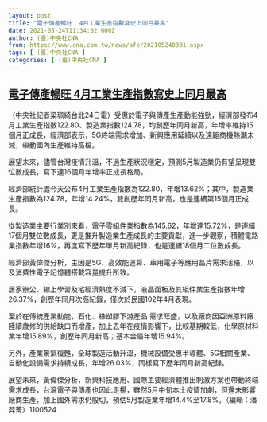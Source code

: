 ```yaml
---
layout: post
title: "電子傳產暢旺  4月工業生產指數寫史上同月最高"
date: 2021-05-24T11:34:02.000Z
author: (臺)中央社CNA
from: https://www.cna.com.tw/news/afe/202105240301.aspx
tags: [ (臺)中央社CNA ]
categories: [ (臺)中央社CNA ]
---
```

<!--1621856042000-->
[電子傳產暢旺  4月工業生產指數寫史上同月最高](https://www.cna.com.tw/news/afe/202105240301.aspx)
------

<div>
<div></div><div class="paragraph"><p>（中央社記者梁珮綺台北24日電）受惠於電子與傳產生產動能強勁，經濟部發布4月工業生產指數122.80、製造業指數124.78，均創歷年同月新高，年增率維持15個月正成長，經濟部表示，5G終端需求增加、新興應用延續以及遠距商機熱潮未減，帶動國內生產維持高檔。</p><p>展望未來，儘管台灣疫情升溫，不過生產狀況穩定，預測5月製造業仍有望呈現雙位數成長，寫下連16個月年增率正成長格局。</p><p>經濟部統計處今天公布4月工業生產指數為122.80，年增13.62%；其中，製造業生產指數為124.78，年增14.24%，雙創歷年同月新高，也是連續第15個月正成長。</p><p>從製造業主要行業別來看，電子零組件業指數為145.62，年增達15.72%，是連續17個月雙位數成長，更是推升製造業生產成長的主要貢獻，進一步觀察，積體電路業指數年增16%，再度寫下歷年單月新高紀錄，也是連續18個月二位數成長。</p><p>經濟部黃偉傑分析，主因是5G、高效能運算、車用電子等應用晶片需求活絡，以及消費性電子記憶體搭載容量提升所致。</p><p>居家辦公、線上學習及宅經濟熱度不減下，液晶面板及其組件業生產指數年增26.37%，創歷年同月次高紀錄，僅次於民國102年4月表現。</p><p>至於在傳統產業動能，石化、橡塑膠下游產品 需求旺盛，以及廠商因亞洲原料廠陸續歲修的供給缺口而增產，加上去年在疫情影響下，比較基期較低，化學原材料業年增15.89%，創歷年同月新高；基本金屬年增15.94%。</p><p>另外，產業景氣復甦，全球製造活動升溫，機械設備受惠半導體、5G相關產業、自動化設備需求持續成長，年增26.03%，同樣寫下歷年同月新高紀錄。</p><p>展望未來，黃偉傑分析，新興科技應用、國際主要經濟體推出刺激方案也帶動終端需求成長，台灣電子與傳產也因此走揚，雖然5月中旬本土疫情加劇，但還未影響廠商生產，加上國外需求仍殷切，預估5月製造業年增14.4%至17.8%。（編輯：潘羿菁）1100524</p></div>
</div>
